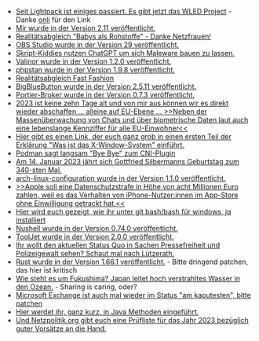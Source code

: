 * [Seit Lightpack ist einiges passiert. Es gibt jetzt das WLED Project](https://kno.wled.ge/) - Danke [onli](https://www.onli-blogging.de/2226/Linksammlung-012023.html) für den Link
* [Mir wurde in der Version 2.11 veröffentlicht.](https://www.phoronix.com/news/Mir-2.11-Released)
* [Realitätsabgleich "Babys als Rohstoffe" - Danke Netzfrauen!](https://netzfrauen.org/2023/01/08/surrogacy-2/)
* [OBS Studio wurde in der Version 29 veröffentlicht.](https://www.phoronix.com/news/OBS-Studio-29)
* [Skript-Kiddies nutzen ChatGPT um sich Maleware bauen zu lassen.](https://blog.fefe.de/?ts=9d42c6e7)
* [Valinor wurde in der Version 1.2.0 veröffentlicht.](https://github.com/CuyZ/Valinor/releases/tag/1.2.0)
* [phpstan wurde in der Version 1.9.8 veröffentlicht.](https://github.com/phpstan/phpstan/releases/tag/1.9.8)
* [Realitätsabgleich Fast Fashion](https://netzfrauen.org/2023/01/09/fashion-9/)
* [BigBlueButton wurde in der Version 2.5.11 veröffentlicht.](https://github.com/bigbluebutton/bigbluebutton/releases/tag/v2.5.11)
* [Portier-Broker wurde in der Version 0.7.3 veröffentlicht.](https://github.com/portier/portier-broker/releases/tag/v0.7.3)
* [2023 ist keine zehn Tage alt und von mir aus können wir es direkt wieder abschaffen ... alleine auf EU-Ebene ... >>Neben der Massenüberwachung von Chats und über biometrische Daten laut auch eine lebenslange Kennziffer für alle EU-Einwohner<<](https://www.borncity.com/blog/2023/01/10/digitale-zukunft-was-2023-wichtig-wird-und-scheitert-das-geplante-eu-datenschutzabkommen-mit-den-usa/)
* [Hier gibt es einen Link, der euch ganz grob in einen ersten Teil der Erklärung "Was ist das X-Window-System" einführt.](https://utcc.utoronto.ca/~cks/space/blog/links/XWindowSystemBasics)
* [Podman sagt langsam "Bye Bye" zum CNI-Plugin](https://blog.podman.io/2023/01/podman-begins-cni-plugins-deprecation/)
* [Am 14. Januar 2023 jährt sich Gottfried Silbermanns Geburtstag zum 340-sten Mal.](https://www.mdr.de/sachsenradio/podcast/aufgefallen/podcast-aufgefallen-gottfried-silbermann-albrecht-koch-100.html)
* [arch-linux-configuration wurde in der Version 1.1.0 veröffentlicht.](https://github.com/stevleibelt/arch-linux-configuration/releases/tag/1.1.0)
* [>>Apple soll eine Datenschutzstrafe in Höhe von acht Millionen Euro zahlen, weil es das Verhalten von iPhone-Nutzer:innen im App-Store ohne Einwilligung getrackt hat.<<](https://netzpolitik.org/2023/unerlaubtes-werbe-tracking-apple-kassiert-datenschutz-bussgeld-in-millionenhoehe/)
* [Hier wird euch gezeigt, wie ihr unter git bash/bash für windows, jq installiert](https://www.shellhacks.com/git-bash-install-jq/)
* [Nushell wurde in der Version 0.74.0 veröffentlicht.](https://github.com/nushell/nushell/releases/tag/0.74.0)
* [ToolJet wurde in der Version 2.0.0 veröffentlicht.](https://github.com/ToolJet/ToolJet/releases/tag/v2.0.0)
* [Ihr wollt den aktuellen Status Quo in Sachen Pressefreiheit und Polizeigewalt sehen? Schaut mal nach Lützerath.](https://netzpolitik.org/2023/klimaproteste-schikanen-und-uebergriffe-gegen-presse-in-luetzerath/)
* [Rust wurde in der Version 1.66.1 veröffentlicht.](https://blog.rust-lang.org/2023/01/10/Rust-1.66.1.html) - Bitte dringend patchen, das hier ist kritisch
* [Wie steht es um Fukushima? Japan leitet hoch verstrahltes Wasser in den Ozean.](https://netzfrauen.org/2023/01/10/fukushima-9/) - Sharing is caring, oder?
* [Microsoft Exchange ist auch mal wieder im Status "am kaputesten", bitte patchen](https://www.borncity.com/blog/2023/01/11/exchange-server-sicherheitsupdates-10-januar-2023-dringend-patchen/)
* [Hier werdet ihr, ganz kurz, in Java Methoden eingeführt.](https://opensource.com/article/23/1/java-methods)
* [Und Netzpolitik.org gibt euch eine Prüfliste für das Jahr 2023 bezüglich guter Vorsätze an die Hand.](https://netzpolitik.org/2023/gute-vorsaetze-im-neuen-jahr-keine-ausreden/)

